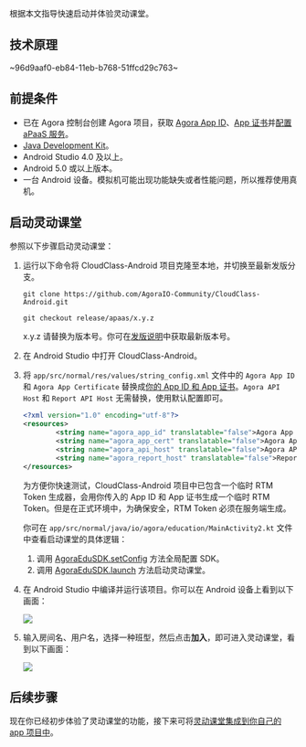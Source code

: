根据本文指导快速启动并体验灵动课堂。

## 技术原理

~96d9aaf0-eb84-11eb-b768-51ffcd29c763~

<a name="prerequisites"></a>
## 前提条件

- 已在 Agora 控制台创建 Agora 项目，获取 [Agora App ID](/cn/Agora%20Platform/get_appid_token#%E8%8E%B7%E5%8F%96-app-id)、[App 证书](/cn/Agora%20Platform/get_appid_token#%E8%8E%B7%E5%8F%96-app-%E8%AF%81%E4%B9%A6)并[配置 aPaaS 服务](/cn/agora-class/agora_class_prep?platform=Web)。
- [Java Development Kit](https://www.oracle.com/java/technologies/javase-downloads.html)。
- Android Studio 4.0 及以上。
- Android 5.0 或以上版本。
- 一台 Android 设备。模拟机可能出现功能缺失或者性能问题，所以推荐使用真机。

## 启动灵动课堂

参照以下步骤启动灵动课堂：

1. 运行以下命令将 CloudClass-Android 项目克隆至本地，并切换至最新发版分支。

   ```
   git clone https://github.com/AgoraIO-Community/CloudClass-Android.git
   ```

   ```
   git checkout release/apaas/x.y.z
	```

   <div class="alert info">x.y.z 请替换为版本号。你可在<a href="/cn/agora-class/release_agora_class_android?platform=Android">发版说明</a>中获取最新版本号。</div>

2. 在 Android Studio 中打开 CloudClass-Android。

3. 将 `app/src/normal/res/values/string_config.xml` 文件中的 `Agora App ID` 和 `Agora App Certificate` 替换成[你的 App ID 和 App 证书](#prerequisites)。`Agora API Host` 和 `Report API Host` 无需替换，使用默认配置即可。

   ```xml
   <?xml version="1.0" encoding="utf-8"?>
   <resources>
           <string name="agora_app_id" translatable="false">Agora App ID</string>
           <string name="agora_app_cert" translatable="false">Agora App Certificate</string>
           <string name="agora_api_host" translatable="false">Agora API Host</string>
           <string name="agora_report_host" translatable="false">Report API Host</string>
   </resources>
   ```

   为方便你快速测试，CloudClass-Android 项目中已包含一个临时 RTM Token 生成器，会用你传入的 App ID 和 App 证书生成一个临时 RTM Token。但是在正式环境中，为确保安全，RTM Token 必须在服务端生成。

   你可在 `app/src/normal/java/io/agora/education/MainActivity2.kt` 文件中查看启动课堂的具体逻辑：

   1. 调用 [AgoraEduSDK.setConfig](/cn/agora-class/agora_class_api_ref_android?platform=Android#setconfig) 方法全局配置 SDK。
   2. 调用 [AgoraEduSDK.launch](/cn/agora-class/agora_class_api_ref_android?platform=Android#launch) 方法启动灵动课堂。

5. 在 Android Studio 中编译并运行该项目。你可以在 Android 设备上看到以下画面：

   ![](https://web-cdn.agora.io/docs-files/1623315354864)

5. 输入房间名、用户名，选择一种班型，然后点击**加入**，即可进入灵动课堂，看到以下画面：

   ![](https://web-cdn.agora.io/docs-files/1622431132516)

## 后续步骤

现在你已经初步体验了灵动课堂的功能，接下来可将[灵动课堂集成到你自己的 app 项目中](/cn/agora-class/agora_class_integrate_android?platform=Android)。